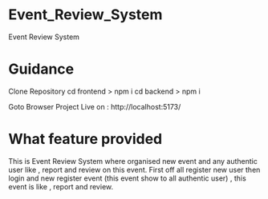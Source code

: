 # Event_Review_System
 Event Review System

# Guidance
Clone Repository 
cd frontend > npm i
cd backend > npm i

Goto Browser Project Live on : http://localhost:5173/

# What feature provided
This is Event Review System where organised new event and any authentic user like , report and review on this event.
First off all register new user then login and new register event (this event show to all authentic user) , 
this event is like , report and review.
